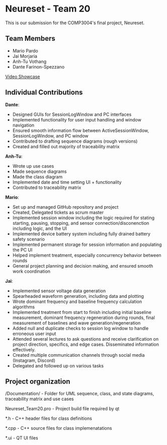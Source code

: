 # Neureset - Team 20

This is our submission for the COMP3004's final project, Neureset.

## Team Members

- Mario Pardo
- Jai Morjaria
- Anh-Tu Vothang
- Dante Farinon-Spezzano

[Video Showcase](https://drive.google.com/file/d/1LxDx1NxzFLJNb3I9p0S4b1e0asWsXC0p/view?usp=drive_link)


## Individual Contributions

**Dante**:
- Designed GUIs for SessionLogWindow and PC interfaces
- Implemented functionality for user input handling and window navigation
- Ensured smooth information flow between ActiveSessionWindow, SessionLogWindow, and PC window
- Contributed to drafting sequence diagrams (rough versions)
- Created and filled out majority of traceability matrix

**Anh-Tu**:
- Wrote up use cases
- Made sequence diagrams
- Made the class diagram
- Implemented date and time setting UI + functionality
- Contributed to traceability matrix

**Mario**:
- Set up and managed GitHub repository and project
- Created, Delegated tickets as scrum master
- Implemented session window including the logic required for stating starting, pausing, stopping, and sensor connection/disconenction including logic, and the UI
- Implemented device battery system including fully drained battery safety scenario
- Implemented permanent storage for session information and populating the PC UI
- Helped implement treatment, especially concurrency behavior between rounds
- General project planning and  decision making,  and ensured smooth work coordination

**Jai**:
- Implemented sensor voltage data generation
- Spearheaded waveform generation, including data and plotting
- Wrote dominant frequency and baseline frequency calculation algorithms
- Implemented treatment from start to finish including initial baseline measurement, dominant frequency regeneration during rounds, final measurement of baselines and wave generation/regeneration
- Added null and duplicate checks to session log window to handle erroneous user input
- Attended several lectures to ask questions and receive clarification on project direction, specifics, and edge cases. Disseminated information effectively.
- Created multiple communication channels through social media (Instagram, Discord)
- Delegated and followed up on various tasks



## Project organization

/Documentation/ - Folder for UML sequence, class, and state diagrams, traceability matrix and use cases

Neureset_Team20.pro - Project build file required by qt

*.h - C++ header files for class definitions

*.cpp - C++ source files for class implemenatations

*.ui - QT UI files
